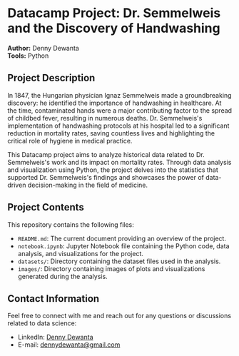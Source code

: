 # Datacamp Project: Dr. Semmelweis and the Discovery of Handwashing

**Author:** Denny Dewanta  
**Tools:** Python

## Project Description

In 1847, the Hungarian physician Ignaz Semmelweis made a groundbreaking discovery: he identified the importance of handwashing in healthcare. At the time, contaminated hands were a major contributing factor to the spread of childbed fever, resulting in numerous deaths. Dr. Semmelweis's implementation of handwashing protocols at his hospital led to a significant reduction in mortality rates, saving countless lives and highlighting the critical role of hygiene in medical practice.

This Datacamp project aims to analyze historical data related to Dr. Semmelweis's work and its impact on mortality rates. Through data analysis and visualization using Python, the project delves into the statistics that supported Dr. Semmelweis's findings and showcases the power of data-driven decision-making in the field of medicine.

## Project Contents

This repository contains the following files:

- `README.md`: The current document providing an overview of the project.
- `notebook.ipynb`: Jupyter Notebook file containing the Python code, data analysis, and visualizations for the project.
- `datasets/`: Directory containing the dataset files used in the analysis.
- `images/`: Directory containing images of plots and visualizations generated during the analysis.

## Contact Information

Feel free to connect with me and reach out for any questions or discussions related to data science:

- LinkedIn: [Denny Dewanta](https://www.linkedin.com/in/dedewanta/)
- E-mail: dennydewanta@gmail.com